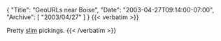 {
  "Title": "GeoURLs near Boise",
  "Date": "2003-04-27T09:14:00-07:00",
  "Archive": [
    "2003/04/27"
  ]
}
{{< verbatim >}}
<p>Pretty <a href="http://geourl.org/near/?lat=43.6&lon=-116.2&dist=500">slim</a> pickings.
{{< /verbatim >}}
